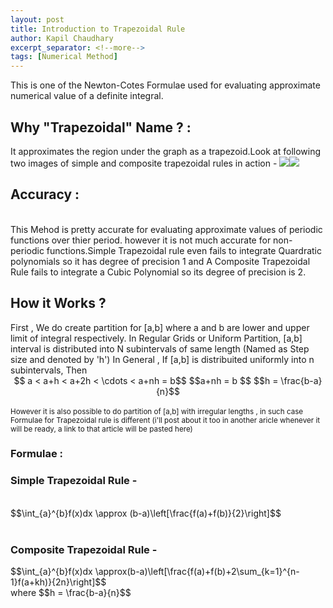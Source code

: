 ```yaml
---
layout: post
title: Introduction to Trapezoidal Rule
author: Kapil Chaudhary
excerpt_separator: <!--more-->
tags: [Numerical Method]
---
```

<p>This is one of the Newton-Cotes Formulae used for evaluating approximate numerical value of a definite integral.</p>
<!--more-->
<h2>Why "Trapezoidal" Name ? :</h2>
It approximates the region under the graph as a trapezoid.Look at following two images of simple and composite trapezoidal rules in action -
<img src="http://sirkapil.github.io/img/trapezoidal rule/220px-Trapezoidal_rule_illustration.png"><img src="https://sirkapil.github.io/img/trapezoidal%20rule/Composite_trapezoidal_rule_illustration.svg.png">
<h2>Accuracy : </h2><br />
This Mehod is pretty accurate for evaluating approximate values of periodic functions over thier period.
however it is not much accurate for non-periodic functions.Simple Trapezoidal rule even fails to integrate Quardratic polynomials so it has degree of precision 1 and A Composite Trapezoidal Rule fails to integrate a Cubic Polynomial so its degree of precision is 2.
<h2> How it Works ? </h2>
First , We do create partition for [a,b] where a and b are lower and upper limit of integral respectively.
In Regular Grids or Uniform Partition, [a,b] interval is distributed into N subintervals of same length (Named as Step size and denoted by 'h')
In General , If [a,b] is distribuited uniformly into n subintervals, Then
<center>$$ a < a+h < a+2h < \cdots < a+nh = b$$
$$a+nh = b $$ $$h = \frac{b-a}{n}$$</center>
<br /><small>However it is also possible to do partition of [a,b] with irregular lengths , in such case Formulae for Trapezoidal rule is different (i'll post about it too in another aricle whenever it will be ready, a link to that article will be pasted here)
</small>
<h3>Formulae :</h3>
<h3>Simple Trapezoidal Rule -</h3>
<br />
$$\int_{a}^{b}f(x)dx \approx (b-a)\left[\frac{f(a)+f(b)}{2}\right]$$<br /><br />
<h3>Composite Trapezoidal Rule -</h3>
$$\int_{a}^{b}f(x)dx \approx(b-a)\left[\frac{f(a)+f(b)+2\sum_{k=1}^{n-1}f(a+kh)}{2n}\right]$$<br /><right> where $$h = \frac{b-a}{n}$$</right>
